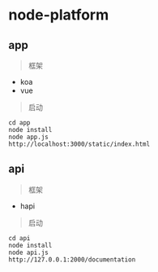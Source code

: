 # node-platform

## app

>框架

- koa
- vue

>启动

```shell
cd app
node install
node app.js
http://localhost:3000/static/index.html
```

## api

>框架

- hapi

>启动

```shell
cd api
node install
node api.js
http://127.0.0.1:2000/documentation
```
